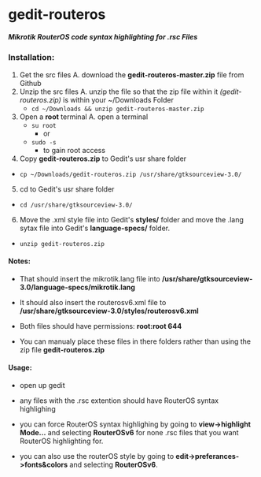 # gedit-routeros
##### Mikrotik RouterOS code syntax highlighting for .rsc Files

### Installation:

1. Get the src files
  A. download the __gedit-routeros-master.zip__ file from Github
2. Unzip the src files
  A. unzip the file so that the zip file within it _(gedit-routeros.zip)_ is within your ~/Downloads Folder
    * `cd ~/Downloads && unzip gedit-routeros-master.zip`
3. Open a __root__ terminal
  A. open a terminal
    * `su root`
      * or
    * `sudo -s`
      * to gain root access
4. Copy __gedit-routeros.zip__ to Gedit's usr share folder
  * `cp ~/Downloads/gedit-routeros.zip /usr/share/gtksourceview-3.0/`
5. cd to Gedit's usr share folder
  * `cd /usr/share/gtksourceview-3.0/`
6. Move the .xml style file into Gedit's __styles/__  folder and move the .lang sytax file into Gedit's __language-specs/__ folder.
  * `unzip gedit-routeros.zip`


#### Notes:

* That should insert the mikrotik.lang file into __/usr/share/gtksourceview-3.0/language-specs/mikrotik.lang__

* It should also insert the routerosv6.xml file to __/usr/share/gtksourceview-3.0/styles/routerosv6.xml__

* Both files should have permissions: __root:root 644__

* You can manualy place these files in there folders rather than using the zip file __gedit-routeros.zip__

#### Usage:

* open up gedit

* any files with the .rsc extention should have RouterOS syntax highlighing

* you can force RouterOS syntax highlighing by going to __view->highlight Mode...__ and selecting __RouterOSv6__ for none .rsc files that you want RouterOS highlighting for.

* you can also use the routerOS style by going to __edit->preferances->fonts&colors__ and selecting __RouterOSv6__. 
